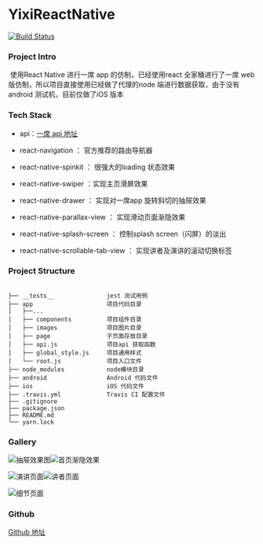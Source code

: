 

# YixiReactNative

[![Build Status](https://travis-ci.org/evont/YixiReactNative.svg?branch=master)](https://travis-ci.org/evont/YixiReactNative)

### Project Intro

​	使用React Native 进行一席 app 的仿制，已经使用react 全家桶进行了一席 web版仿制，所以项目直接使用已经做了代理的node 端进行数据获取，由于没有android 测试机，目前仅做了iOS 版本

### Tech Stack

- api：[一席 api 地址](https://github.com/jokermonn/-Api/blob/master/Yixi.md)

- react-navigation ： 官方推荐的路由导航器

- react-native-spinkit ： 很强大的loading 状态效果

- react-native-swiper ：实现主页滑屏效果

- react-native-drawer ： 实现对一席app 旋转斜切的抽屉效果

- react-native-parallax-view ： 实现滑动页面渐隐效果

- react-native-splash-screen ： 控制splash screen（闪屏）的淡出

- react-native-scrollable-tab-view ： 实现讲者及演讲的滚动切换标签



### Project Structure

```

├── __tests__               jest 测试用例
├── app                     项目代码目录
│   ├──...
│   ├── components          项目组件目录
│   ├── images              项目图片目录
│   ├── page                子页面存放目录
│   ├── api.js              项目api 获取函数
│   ├── global_style.js     项目通用样式
│   └── root.js             项目入口文件
├── node_modules            node模块目录
├── android                 Android 代码文件
├── ios                     iOS 代码文件
├── .travis.yml             Travis CI 配置文件 
├── .gitignore
├── package.json
├── README.md
└── yarn.lock		
```



### Gallery

![抽屉效果图](./capture/B6DC65F85A9951B244C100E2ED097C95.png)![首页渐隐效果](./capture/F07D11B7C19FC5193922DE9C4B5F21B2.png)

![演讲页面](./capture/7D2EBDDFCEE9A4A4B3BF3F70BC4CAF3A.png)![讲者页面](./capture/282A8C6AC9D23E2C6D510C64726CAB5C.png)

![细节页面](./capture/5A9F2F84F7C3C5705890D329CBB1C7F2.png)


### Github

[Github 地址](https://github.com/evont/YixiReactNative)
